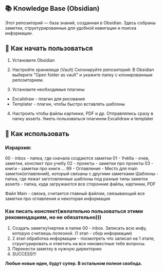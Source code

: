 ## 📚 Knowledge Base (Obsidian)
Этот репозиторий — база знаний, созданная в Obsidian. 
Здесь собраны заметки, структурированные для удобной навигации и поиска информации.

## 🚀 Как начать пользоваться
1. Установите Obsidian
   
2. Настройте хранилище (Vault)
Склонируйте репозиторий:
В Obsidian выберите "Open folder as vault" и укажите папку с клонированным репозиторием.

3. Установите необходимые плагины
 - Excalidraw - плагин для рисования
 - Templater - плагин, чтобы быстро вставлять шаблоны

4. Настроить чтобы файлы картинки, PDF и др. Отправлялись сразу в папку asserts. Уметь пользоваться плагином Excalidraw и templater

## 📖 Как использовать

### Иэрархия:
 00 - inbox - папка, где сначала создаются заметки
 01 - Учёба - очев, заметки, конспект про учебу
 02 - проекты - заметки про проекты
 03 - книги - заметки про книги
 ...
 99 - Оглавления - Место для main заметок(оглавлений), который связаны с другими заметками
 Шаблоны - папка, где лежат заготовленные шаблоны под разные типы заметок
 asserts - папка, куда загружаются все сторонние файлы, картинки, PDF

 Файл Main - связка, считается главный файлом, связывающий все заметки про оглавления и некоторая информация

### Как писать конспект(желательно пользоваться этими рекомендациям, но не обязательно)))
 1) Создать заметку\чертеж в папке 00 - inbox. Записать всю инфу, которую считаешь полезной. (1 этап - сбор информации)
 2) 2 этап обработка информации - посмотреть что записал на 1 этапе, структурировать и ответить на все неизвестные тебе вопросы.
 3) Перенести заметку в нужную директорию
 4) SUCCESS!!!

**Любые новые идеи, будут супер. В остальном полноя свобода.**
 
